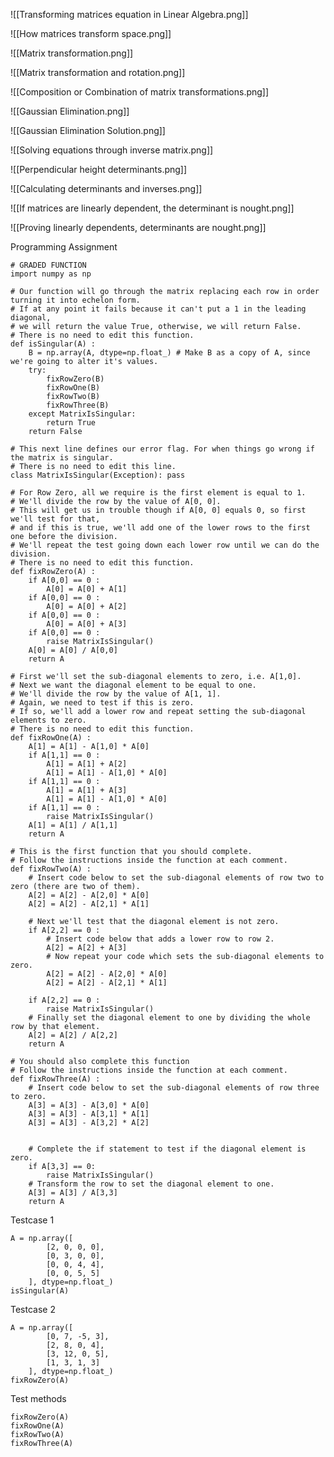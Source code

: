 ![[Transforming matrices equation in Linear Algebra.png]]

![[How matrices transform space.png]]

![[Matrix transformation.png]]

![[Matrix transformation and rotation.png]]

![[Composition or Combination of matrix transformations.png]]

![[Gaussian Elimination.png]]

![[Gaussian Elimination Solution.png]]

![[Solving equations through inverse matrix.png]]

![[Perpendicular height determinants.png]]

![[Calculating determinants and inverses.png]]

![[If matrices are linearly dependent, the determinant is nought.png]]

![[Proving linearly dependents, determinants are nought.png]]

Programming Assignment
```
# GRADED FUNCTION
import numpy as np

# Our function will go through the matrix replacing each row in order turning it into echelon form.
# If at any point it fails because it can't put a 1 in the leading diagonal,
# we will return the value True, otherwise, we will return False.
# There is no need to edit this function.
def isSingular(A) :
    B = np.array(A, dtype=np.float_) # Make B as a copy of A, since we're going to alter it's values.
    try:
        fixRowZero(B)
        fixRowOne(B)
        fixRowTwo(B)
        fixRowThree(B)
    except MatrixIsSingular:
        return True
    return False

# This next line defines our error flag. For when things go wrong if the matrix is singular.
# There is no need to edit this line.
class MatrixIsSingular(Exception): pass

# For Row Zero, all we require is the first element is equal to 1.
# We'll divide the row by the value of A[0, 0].
# This will get us in trouble though if A[0, 0] equals 0, so first we'll test for that,
# and if this is true, we'll add one of the lower rows to the first one before the division.
# We'll repeat the test going down each lower row until we can do the division.
# There is no need to edit this function.
def fixRowZero(A) :
    if A[0,0] == 0 :
        A[0] = A[0] + A[1]
    if A[0,0] == 0 :
        A[0] = A[0] + A[2]
    if A[0,0] == 0 :
        A[0] = A[0] + A[3]
    if A[0,0] == 0 :
        raise MatrixIsSingular()
    A[0] = A[0] / A[0,0]
    return A

# First we'll set the sub-diagonal elements to zero, i.e. A[1,0].
# Next we want the diagonal element to be equal to one.
# We'll divide the row by the value of A[1, 1].
# Again, we need to test if this is zero.
# If so, we'll add a lower row and repeat setting the sub-diagonal elements to zero.
# There is no need to edit this function.
def fixRowOne(A) :
    A[1] = A[1] - A[1,0] * A[0]
    if A[1,1] == 0 :
        A[1] = A[1] + A[2]
        A[1] = A[1] - A[1,0] * A[0]
    if A[1,1] == 0 :
        A[1] = A[1] + A[3]
        A[1] = A[1] - A[1,0] * A[0]
    if A[1,1] == 0 :
        raise MatrixIsSingular()
    A[1] = A[1] / A[1,1]
    return A

# This is the first function that you should complete.
# Follow the instructions inside the function at each comment.
def fixRowTwo(A) :
    # Insert code below to set the sub-diagonal elements of row two to zero (there are two of them).
    A[2] = A[2] - A[2,0] * A[0]
    A[2] = A[2] - A[2,1] * A[1]
    
    # Next we'll test that the diagonal element is not zero.
    if A[2,2] == 0 :
        # Insert code below that adds a lower row to row 2.
        A[2] = A[2] + A[3]
        # Now repeat your code which sets the sub-diagonal elements to zero.
        A[2] = A[2] - A[2,0] * A[0]
        A[2] = A[2] - A[2,1] * A[1]
        
    if A[2,2] == 0 :
        raise MatrixIsSingular()
    # Finally set the diagonal element to one by dividing the whole row by that element.
    A[2] = A[2] / A[2,2]
    return A

# You should also complete this function
# Follow the instructions inside the function at each comment.
def fixRowThree(A) :
    # Insert code below to set the sub-diagonal elements of row three to zero.
    A[3] = A[3] - A[3,0] * A[0]
    A[3] = A[3] - A[3,1] * A[1]
    A[3] = A[3] - A[3,2] * A[2]
    
    
    # Complete the if statement to test if the diagonal element is zero.
    if A[3,3] == 0:
        raise MatrixIsSingular()
    # Transform the row to set the diagonal element to one.
    A[3] = A[3] / A[3,3]
    return A
```

Testcase 1
```
A = np.array([
        [2, 0, 0, 0],
        [0, 3, 0, 0],
        [0, 0, 4, 4],
        [0, 0, 5, 5]
    ], dtype=np.float_)
isSingular(A)
```

Testcase 2
```
A = np.array([
        [0, 7, -5, 3],
        [2, 8, 0, 4],
        [3, 12, 0, 5],
        [1, 3, 1, 3]
    ], dtype=np.float_)
fixRowZero(A)
```

Test methods
```
fixRowZero(A)
fixRowOne(A)
fixRowTwo(A)
fixRowThree(A)
```